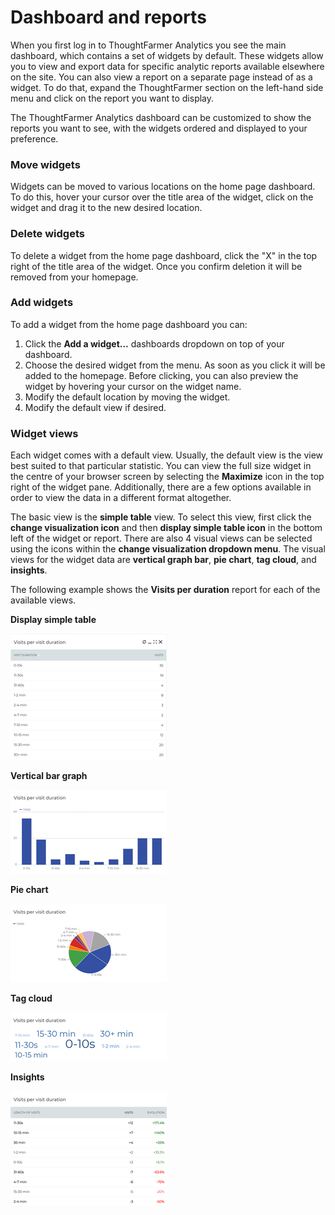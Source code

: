 # Dashboard and reports

When you first log in to ThoughtFarmer Analytics you see the main dashboard, which contains a set of widgets by default. These widgets allow you to view and export data for specific analytic reports available elsewhere on the site. You can also view a report on a separate page instead of as a widget. To do that, expand the ThoughtFarmer section on the left-hand side menu and click on the report you want to display.  
  
The ThoughtFarmer Analytics dashboard can be customized to show the reports you want to see, with the widgets ordered and displayed to your preference.

### Move widgets <a id="section1"></a>

Widgets can be moved to various locations on the home page dashboard. To do this, hover your cursor over the title area of the widget, click on the widget and drag it to the new desired location. 

### Delete widgets <a id="section2"></a>

To delete a widget from the home page dashboard, click the "X" in the top right of the title area of the widget. Once you confirm deletion it will be removed from your homepage.

### Add widgets <a id="section3"></a>

To add a widget from the home page dashboard you can:

1. Click the **Add a widget...** dashboards dropdown on top of your dashboard.
2. Choose the desired widget from the menu. As soon as you click it will be added to the homepage. Before clicking, you can also preview the widget by hovering your cursor on the widget name.
3. Modify the default location by moving the widget.
4. Modify the default view if desired.

### Widget views <a id="section4"></a>

Each widget comes with a default view. Usually, the default view is the view best suited to that particular statistic. You can view the full size widget in the centre of your browser screen by selecting the **Maximize** icon in the top right of the widget pane. Additionally, there are a few options available in order to view the data in a different format altogether.  
  
The basic view is the **simple table** view. To select this view, first click the **change visualization icon** and then **display simple table icon** in the bottom left of the widget or report. There are also 4 visual views can be selected using the icons within the **change visualization dropdown menu**. The visual views for the widget data are **vertical graph bar**, **pie chart**, **tag cloud**, and **insights**.  
  
The following example shows the **Visits per duration** report for each of the available views.  
  
**Display simple table**

![](../../.gitbook/assets/1%20%2814%29.png)

**Vertical bar graph**

![](../../.gitbook/assets/2%20%2886%29.png)

**Pie chart**

![](../../.gitbook/assets/3%20%2868%29.png)

**Tag cloud**

![](../../.gitbook/assets/4%20%2811%29.png)

**Insights**

![](../../.gitbook/assets/5%20%282%29.png)

